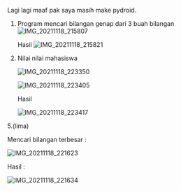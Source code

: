 Lagi lagi maaf pak saya masih make pydroid.

   1. Program mencari bilangan genap dari 3 buah bilangan
      ![IMG_20211118_215807](https://user-images.githubusercontent.com/93030333/142429161-4b8d9f9f-eacc-4cf4-b808-b3671f1e8637.jpg)

      Hasil
      ![IMG_20211118_215821](https://user-images.githubusercontent.com/93030333/142429171-681ff05d-0bc1-41d1-9142-cc013466c0b5.jpg)
  
   2. Nilai nilai mahasiswa 
      
      ![IMG_20211118_223350](https://user-images.githubusercontent.com/93030333/142435650-30b63b3c-51e4-48ae-8afe-b53e3f7bb15f.jpg)

   
      ![IMG_20211118_223405](https://user-images.githubusercontent.com/93030333/142435670-e55e894e-0ec5-48c6-810f-1c337c361698.jpg)

      Hasil

      ![IMG_20211118_223417](https://user-images.githubusercontent.com/93030333/142435692-6696cfdf-c0ae-4f77-8ea1-f4aea16cf95b.jpg)



 5.(lima) 
 
  Mencari bilangan terbesar :
 
  ![IMG_20211118_221623](https://user-images.githubusercontent.com/93030333/142432465-47517f18-3b34-4bba-9e18-38dd6dc14f7e.jpg)

  Hasil :
 
  ![IMG_20211118_221634](https://user-images.githubusercontent.com/93030333/142432481-f9213041-f6cf-45cf-9a74-4156cb2addac.jpg)
 
 

